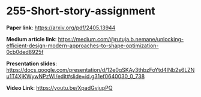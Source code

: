 # 255-Short-story-assignment

**Paper link**: https://arxiv.org/pdf/2405.13944


**Medium article link**: https://medium.com/@rutuja.b.nemane/unlocking-efficient-design-modern-approaches-to-shape-optimization-0cb0ded8925f

**Presentation slides**: https://docs.google.com/presentation/d/12e0qSKAy3thbzFoYtd4INb2s6LZNu1T4XjKWywNPzWI/edit#slide=id.g31ef0640030_0_738

**Video Link**: https://youtu.be/XpadGvjupPQ
